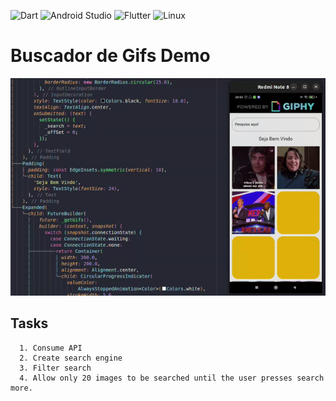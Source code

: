 ![Dart](https://img.shields.io/badge/Dart-0175C2?style=for-the-badge&logo=dart&logoColor=white)
![Android Studio](https://img.shields.io/badge/Android_Studio-3DDC84?style=for-the-badge&logo=android-studio&logoColor=white)
![Flutter](https://img.shields.io/badge/Flutter-02569B?style=for-the-badge&logo=flutter&logoColor=white)
![Linux](https://img.shields.io/badge/Linux-E34F26?style=for-the-badge&logo=linux&logoColor=black)


# Buscador de Gifs Demo

<p align="center"><img src="https://github.com/iBy3l/BuscadorDeGifs/blob/main/ezgif.com-gif-maker.gif"></p>


## Tasks
```
  1. Consume API
  2. Create search engine 
  3. Filter search
  4. Allow only 20 images to be searched until the user presses search more.
```
